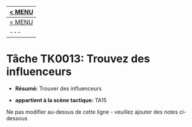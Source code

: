 |[< MENU](../../README.md)|
|---|
|[< MENU](../README.md)|
|---|
# Tâche TK0013: Trouvez des influenceurs

* **Résumé:** Trouver des influenceurs

* **appartient à la scène tactique:** TA15

Ne pas modifier au-dessus de cette ligne - veuillez ajouter des notes ci-dessous